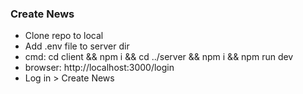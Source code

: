 ### Create News

- Clone repo to local
- Add .env file to server dir
- cmd: cd client && npm i && cd ../server && npm i && npm run dev
- browser: http://localhost:3000/login
- Log in > Create News
